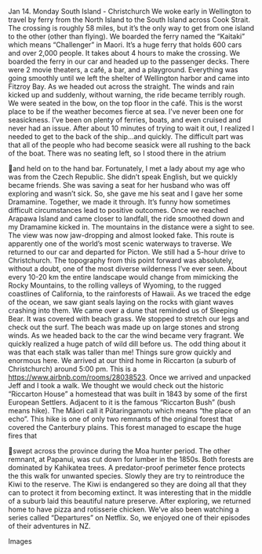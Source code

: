 Jan 14. Monday
South Island - Christchurch
We woke early in Wellington to travel by ferry from the North Island to
the South Island across Cook Strait. The crossing is roughly 58 miles,
but it’s the only way to get from one island to the other (other than
flying). We boarded the ferry named the “Kaitaki” which means
“Challenger” in Maori. It’s a huge ferry that holds 600 cars and over
2,000 people. It takes about 4 hours to make the crossing. We
boarded the ferry in our car and headed up to the passenger decks.
There were 2 movie theaters, a café, a bar, and a playground.
Everything was going smoothly until we left the shelter of Wellington
harbor and came into Fitzroy Bay. As we headed out across the
straight. The winds and rain kicked up and suddenly, without warning,
the ride became terribly rough. We were seated in the bow, on the
top floor in the café. This is the worst place to be if the weather
becomes fierce at sea. I’ve never been one for seasickness. I’ve been
on plenty of ferries, boats, and even cruised and never had an issue.
After about 10 minutes of trying to wait it out, I realized I needed to
get to the back of the ship…and quickly. The difficult part was that all
of the people who had become seasick were all rushing to the back
of the boat. There was no seating left, so I stood there in the atrium

and held on to the hand bar. Fortunately, I met a lady about my age
who was from the Czech Republic. She didn’t speak English, but we
quickly became friends. She was saving a seat for her husband who
was off exploring and wasn’t sick. So, she gave me his seat and I gave
her some Dramamine. Together, we made it through. It’s funny how
sometimes difficult circumstances lead to positive outcomes. Once
we reached Arapawa Island and came closer to landfall, the ride
smoothed down and my Dramamine kicked in. The mountains in the
distance were a sight to see. The view was now jaw-dropping and
almost looked fake. This route is apparently one of the world’s most
scenic waterways to traverse. We returned to our car and departed
for Picton. We still had a 5-hour drive to Christchurch.
The topography from this point forward was absolutely, without a
doubt, one of the most diverse wilderness I’ve ever seen. About every
10-20 km the entire landscape would change from mimicking the
Rocky Mountains, to the rolling valleys of Wyoming, to the rugged
coastlines of California, to the rainforests of Hawaii. As we traced the
edge of the ocean, we saw giant seals laying on the rocks with giant
waves crashing into them. We came over a dune that reminded us
of Sleeping Bear. It was covered with beach grass. We stopped to
stretch our legs and check out the surf. The beach was made up on
large stones and strong winds. As we headed back to the car the wind
became very fragrant. We quickly realized a huge patch of wild dill
before us. The odd thing about it was that each stalk was taller than
me! Things sure grow quickly and enormous here.
We arrived at our third home in Riccarton (a suburb of Christchurch)
around 5:00 pm. This is a https://www.airbnb.com/rooms/28038523.
Once we arrived and unpacked Jeff and I took a walk.
We thought we would check out the historic “Riccarton House” a
homestead that was built in 1843 by some of the first European Settlers.
Adjacent to it is the famous “Riccarton Bush” (bush means hike). The
Māori call it Pūtaringamotu which means “the place of an echo”. This
hike is one of only two remnants of the original forest that covered the
Canterbury plains. This forest managed to escape the huge fires that

swept across the province during the Moa hunter period. The other
remnant, at Papanui, was cut down for lumber in the 1850s. Both
forests are dominated by Kahikatea trees. A predator-proof perimeter
fence protects the this walk for unwanted species. Slowly they are try
to reintroduce the Kiwi to the reserve. The Kiwi is endangered so they
are doing all that they can to protect it from becoming extinct. It was
interesting that in the middle of a suburb laid this beautiful nature
preserve.
After exploring, we returned home to have pizza and rotisserie
chicken. We’ve also been watching a series called “Departures” on
Netflix. So, we enjoyed one of their episodes of their adventures in NZ.

Images

